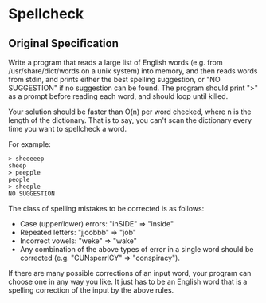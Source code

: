 # Spellcheck

## Original Specification

Write a program that reads a large list of English words (e.g. from
/usr/share/dict/words on a unix system) into memory, and then reads
words from stdin, and prints either the best spelling suggestion, or
"NO SUGGESTION" if no suggestion can be found. The program should print
 ">" as a prompt before reading each word, and should loop until killed.

Your solution should be faster than O(n) per word checked, where n is
the length of the dictionary. That is to say, you can't scan the
dictionary every time you want to spellcheck a word.

For example:

    > sheeeeep
    sheep
    > peepple
    people
    > sheeple
    NO SUGGESTION

The class of spelling mistakes to be corrected is as follows:

* Case (upper/lower) errors: "inSIDE" => "inside"
* Repeated letters: "jjoobbb" => "job"
* Incorrect vowels: "weke" => "wake"
* Any combination of the above types of error in a single word should be 
corrected (e.g. "CUNsperrICY" => "conspiracy").

If there are many possible corrections of an input word, your program
can choose one in any way you like. It just has to be an English word
that is a spelling correction of the input by the above rules.

